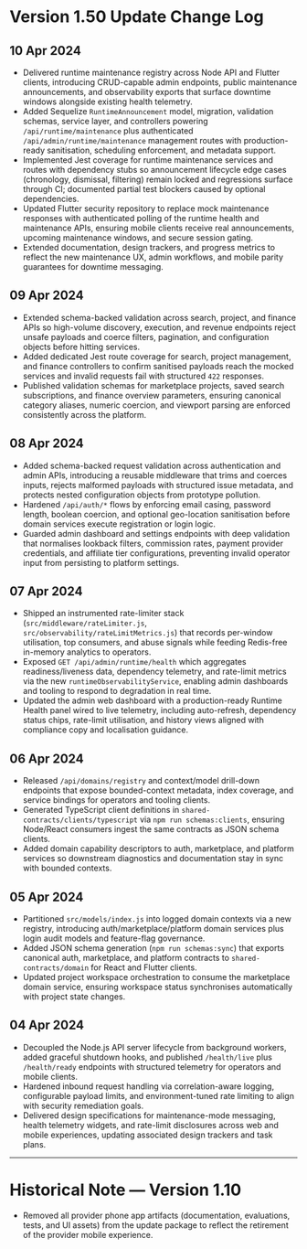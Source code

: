 # Version 1.50 Update Change Log

## 10 Apr 2024
- Delivered runtime maintenance registry across Node API and Flutter clients, introducing CRUD-capable admin endpoints, public
  maintenance announcements, and observability exports that surface downtime windows alongside existing health telemetry.
- Added Sequelize `RuntimeAnnouncement` model, migration, validation schemas, service layer, and controllers powering
  `/api/runtime/maintenance` plus authenticated `/api/admin/runtime/maintenance` management routes with production-ready
  sanitisation, scheduling enforcement, and metadata support.
- Implemented Jest coverage for runtime maintenance services and routes with dependency stubs so announcement lifecycle edge
  cases (chronology, dismissal, filtering) remain locked and regressions surface through CI; documented partial test blockers
  caused by optional dependencies.
- Updated Flutter security repository to replace mock maintenance responses with authenticated polling of the runtime health and
  maintenance APIs, ensuring mobile clients receive real announcements, upcoming maintenance windows, and secure session gating.
- Extended documentation, design trackers, and progress metrics to reflect the new maintenance UX, admin workflows, and mobile
  parity guarantees for downtime messaging.

## 09 Apr 2024
- Extended schema-backed validation across search, project, and finance APIs so high-volume discovery, execution, and revenue
  endpoints reject unsafe payloads and coerce filters, pagination, and configuration objects before hitting services.
- Added dedicated Jest route coverage for search, project management, and finance controllers to confirm sanitised payloads
  reach the mocked services and invalid requests fail with structured `422` responses.
- Published validation schemas for marketplace projects, saved search subscriptions, and finance overview parameters, ensuring
  canonical category aliases, numeric coercion, and viewport parsing are enforced consistently across the platform.

## 08 Apr 2024
- Added schema-backed request validation across authentication and admin APIs, introducing a reusable middleware that trims and
  coerces inputs, rejects malformed payloads with structured issue metadata, and protects nested configuration objects from
  prototype pollution.
- Hardened `/api/auth/*` flows by enforcing email casing, password length, boolean coercion, and optional geo-location
  sanitisation before domain services execute registration or login logic.
- Guarded admin dashboard and settings endpoints with deep validation that normalises lookback filters, commission rates,
  payment provider credentials, and affiliate tier configurations, preventing invalid operator input from persisting to platform
  settings.

## 07 Apr 2024
- Shipped an instrumented rate-limiter stack (`src/middleware/rateLimiter.js`, `src/observability/rateLimitMetrics.js`) that records per-window utilisation, top consumers, and abuse signals while feeding Redis-free in-memory analytics to operators.
- Exposed `GET /api/admin/runtime/health` which aggregates readiness/liveness data, dependency telemetry, and rate-limit metrics via the new `runtimeObservabilityService`, enabling admin dashboards and tooling to respond to degradation in real time.
- Updated the admin web dashboard with a production-ready Runtime Health panel wired to live telemetry, including auto-refresh, dependency status chips, rate-limit utilisation, and history views aligned with compliance copy and localisation guidance.

## 06 Apr 2024
- Released `/api/domains/registry` and context/model drill-down endpoints that expose bounded-context metadata, index coverage, and service bindings for operators and tooling clients.
- Generated TypeScript client definitions in `shared-contracts/clients/typescript` via `npm run schemas:clients`, ensuring Node/React consumers ingest the same contracts as JSON schema clients.
- Added domain capability descriptors to auth, marketplace, and platform services so downstream diagnostics and documentation stay in sync with bounded contexts.

## 05 Apr 2024
- Partitioned `src/models/index.js` into logged domain contexts via a new registry, introducing auth/marketplace/platform domain services plus login audit models and feature-flag governance.
- Added JSON schema generation (`npm run schemas:sync`) that exports canonical auth, marketplace, and platform contracts to `shared-contracts/domain` for React and Flutter clients.
- Updated project workspace orchestration to consume the marketplace domain service, ensuring workspace status synchronises automatically with project state changes.

## 04 Apr 2024
- Decoupled the Node.js API server lifecycle from background workers, added graceful shutdown hooks, and published `/health/live` plus `/health/ready` endpoints with structured telemetry for operators and mobile clients.
- Hardened inbound request handling via correlation-aware logging, configurable payload limits, and environment-tuned rate limiting to align with security remediation goals.
- Delivered design specifications for maintenance-mode messaging, health telemetry widgets, and rate-limit disclosures across web and mobile experiences, updating associated design trackers and task plans.

---

# Historical Note — Version 1.10
- Removed all provider phone app artifacts (documentation, evaluations, tests, and UI assets) from the update package to reflect the retirement of the provider mobile experience.
